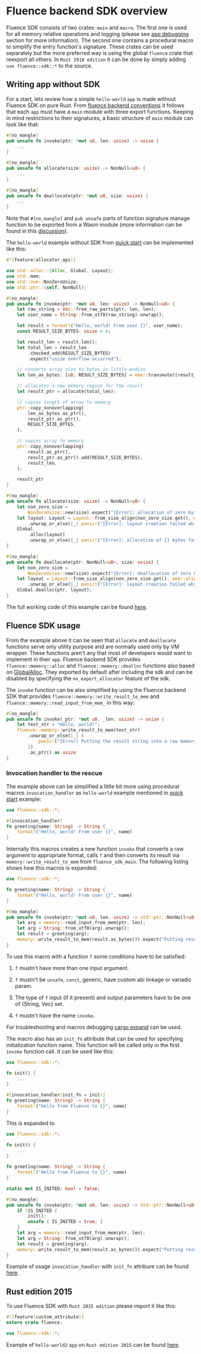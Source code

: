 # Fluence backend SDK overview

Fluence SDK consists of two crates: `main` and `macro`. The first one is used for all memory relative operations and logging (please see [app debugging](./app_debugging.md) section for more information). The second one contains a procedural macro to simplify the entry function's signature. These crates can be used separately but the more preferred way is using the global `fluence` crate that reexport all others. In `Rust 2018 edition` it can be done by simply adding `use fluence::sdk::*` to the source.

## Writing app without SDK

For a start, lets review how a simple `hello-world` `app` is made without Fluence SDK on pure Rust. From [fluence backend conventions](app_conventions.md) it follows that each `app` must have a `main` module with three export functions. Keeping in mind restrictions to their signatures, a basic structure of `main` module can look like that:

 ```Rust
 #[no_mangle]
 pub unsafe fn invoke(ptr: *mut u8, len: usize) -> usize {
     ...
 }
 
 #[no_mangle]
 pub unsafe fn allocate(size: usize) -> NonNull<u8> {
     ...
 }
 
 #[no_mangle]
 pub unsafe fn deallocate(ptr: *mut u8, size: usize) {
     ...
 }
 ```

Note that `#[no_mangle]` and `pub unsafe` parts of function signature manage function to be exported from a Wasm module (more information can be found in this [discussion](https://internals.rust-lang.org/t/precise-semantics-of-no-mangle/4098)).
 
The `hello-world` example without SDK from [quick start](../quickstart/rust.md) can be implemented like this:
 
```Rust
#![feature(allocator_api)]

use std::alloc::{Alloc, Global, Layout};
use std::mem;
use std::num::NonZeroUsize;
use std::ptr::{self, NonNull};

#[no_mangle]
pub unsafe fn invoke(ptr: *mut u8, len: usize) -> NonNull<u8> {
    let raw_string = Vec::from_raw_parts(ptr, len, len);
    let user_name = String::from_utf8(raw_string).unwrap();

    let result = format!("Hello, world! From user {}", user_name);
    const RESULT_SIZE_BYTES: usize = 4;

    let result_len = result.len();
    let total_len = result_len
        .checked_add(RESULT_SIZE_BYTES)
        .expect("usize overflow occurred");

    // converts array size to bytes in little-endian
    let len_as_bytes: [u8; RESULT_SIZE_BYTES] = mem::transmute((result_len as u32).to_le());

    // allocates a new memory region for the result
    let result_ptr = allocate(total_len);

    // copies length of array to memory
    ptr::copy_nonoverlapping(
        len_as_bytes.as_ptr(),
        result_ptr.as_ptr(),
        RESULT_SIZE_BYTES,
    );

    // copies array to memory
    ptr::copy_nonoverlapping(
        result.as_ptr(),
        result_ptr.as_ptr().add(RESULT_SIZE_BYTES),
        result_len,
    );

    result_ptr
}

#[no_mangle]
pub unsafe fn allocate(size: usize) -> NonNull<u8> {
    let non_zero_size =
        NonZeroUsize::new(size).expect("[Error]: allocation of zero bytes is not allowed.");
    let layout: Layout = Layout::from_size_align(non_zero_size.get(), mem::align_of::<u8>())
        .unwrap_or_else(|_| panic!("[Error]: layout creation failed while allocation"));
    Global
        .alloc(layout)
        .unwrap_or_else(|_| panic!("[Error]: allocation of {} bytes failed", size))
}

#[no_mangle]
pub unsafe fn deallocate(ptr: NonNull<u8>, size: usize) {
    let non_zero_size =
        NonZeroUsize::new(size).expect("[Error]: deallocation of zero bytes is not allowed.");
    let layout = Layout::from_size_align(non_zero_size.get(), mem::align_of::<u8>())
        .unwrap_or_else(|_| panic!("[Error]: layout creation failed while deallocation"));;
    Global.dealloc(ptr, layout);
}
```

The full working code of this example can be found [here](https://github.com/fluencelabs/fluence/tree/master/vm/examples/hello-world/app-without-sdk).

## Fluence SDK usage

From the example above it can be seen that `allocate` and `deallocate` functions serve only utility purpose and are normally used only by VM wrapper. These functions aren't any that most of developers would want to implement in their `app`. Fluence backend SDK provides `fluence::memory::alloc` and `fluence::memory::dealloc` functions also based on [GlobalAlloc](https://doc.rust-lang.org/beta/std/alloc/trait.GlobalAlloc.html). They exported by default after including the sdk and can be disabled by specifying the `no_export_allocator` feature of the sdk.

The `invoke` function can be also simplified by using the Fluence backend SDK that provides `fluence::memory::write_result_to_mem` and `fluence::memory::read_input_from_mem_` in this way:

```Rust
#[no_mangle]
pub unsafe fn invoke(_ptr: *mut u8, _len: usize) -> usize {
    let test_str = "Hello, world!";
    fluence::memory::write_result_to_mem(test_str)
        .unwrap_or_else(|_| {
            panic!("[Error] Putting the result string into a raw memory was failed")
        })
        .as_ptr() as usize
}
```

### Invocation handler to the rescue

The example above can be simplified a little bit more using procedural macros `invocation_handler` as `hello-world` example mentioned in [quick start](TODO) example:
 
```Rust
use fluence::sdk::*;

#[invocation_handler]
fn greeting(name: String) -> String {
    format!("Hello, world! From user {}", name)
}
```

Internally this macros creates a new function `invoke` that converts a raw argument to appropriate format, calls `f` and then converts its result via `memory::write_result_to_mem` from `fluence_sdk_main`. The following listing shows how this macros is expanded:
 
```Rust
use fluence::sdk::*;

fn greeting(name: String) -> String {
    format!("Hello, world! From user {}", name)
}

#[no_mangle]
pub unsafe fn invoke(ptr: *mut u8, len: usize) -> std::ptr::NonNull<u8> {
    let arg = memory::read_input_from_mem(ptr, len);
    let arg = String::from_utf8(arg).unwrap();
    let result = greeting(arg);
    memory::write_result_to_mem(result.as_bytes()).expect("Putting result string to memory has failed")
}
```

To use this macro with a function `f` some conditions have to be satisfied:

1. `f` mustn't have more than one input argument.

2. `f` mustn't be `unsafe`, `const`, generic, have custom abi linkage or variadic param.

3. The type of `f` input (if it present) and output parameters have to be one of {String, Vec<u8>} set.

4. `f` mustn't have the name `invoke`.

For troubleshooting and macros debugging [cargo expand](https://github.com/dtolnay/cargo-expand) can be used. 

The macro also has an `init_fn` attribute that can be used for specifying initialization function name. This function will be called only in the first `invoke` function call. It can be used like this:

```Rust
use fluence::sdk::*;

fn init() {
    ...
}

#[invocation_handler(init_fn = init)]
fn greeting(name: String) -> String {
    format!("Hello from Fluence to {}", name)
}
```

This is expanded to

```Rust
use fluence::sdk::*;

fn init() { 
    ...
}

fn greeting(name: String) -> String {
    format!("Hello from Fluence to {}", name)
}

static mut IS_INITED: bool = false;

#[no_mangle]
pub unsafe fn invoke(ptr: *mut u8, len: usize) -> std::ptr::NonNull<u8> {
    if !IS_INITED { 
        init();
        unsafe { IS_INITED = true; }
    }
    let arg = memory::read_input_from_mem(ptr, len);
    let arg = String::from_utf8(arg).unwrap();
    let result = greeting(arg);
    memory::write_result_to_mem(result.as_bytes()).expect("Putting result string to memory has failed")
}
```

Example of usage `invocation_handler` with `init_fn` attribure can be found [here](https://github.com/fluencelabs/fluence/tree/master/vm/examples/hello-world2/app-2018).

## Rust edition 2015

To use Fluence SDK with `Rust 2015 edition` please import it like this: 

```Rust
#![feature(custom_attribute)]
extern crate fluence;

use fluence::sdk::*;
```

Example of `hello-world2` `app` on `Rust edition 2015` can be found [here](https://github.com/fluencelabs/fluence/tree/master/vm/examples/hello-world2/app-2015).
